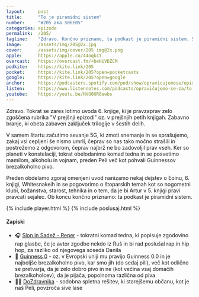 ```yaml
---
layout: 	post
title:  	"To je piramidni sistem"
number: 	"#205 aka S06E05"
categories:	epizode
permalink:	/205/
tagline: 	"Zdravo. Končno priznamo, ta podkast je piramidni sistem. Samo še tri pripeljite, pa bo. Če jih ne boste pripeljali, pa jim vsaj povejte, da nas naj poslušajo. Hvala! ;)"
image:		/assets/img/205@2x.jpg
cover:		/assets/img/cover/205 img@2x.png
apple:		https://apple.co/44oqkcT
overcast:	https://overcast.fm/+beHiVDZCM
podkite:	https://kite.link/205
pocket:		https://kite.link/205?open=pocketcasts
google:		https://kite.link/205?open=google
anchor:		https://podcasters.spotify.com/pod/show/opravicujemose/episodes/To-je-piramidni-sistem-e2j05ka
listen:		https://www.listennotes.com/podcasts/opravičujemo-se-za/to-je-piramidni-sistem-AVLFPNC0dia/embed/
youtube:	https://youtu.be/NVG0UR8ewbs
---
```


Zdravo. Tokrat se zares lotimo uvoda 6. knjige, ki je pravzaprav zelo zgoščena rubrika "V prejšnji epizodi" oz. v prejšnjih petih knjigah. Zabavno branje, ki obeta zabaven zaključek trilogije v šestih delih. 

V samem štartu začutimo sevanje 5G, ki zmoti snemanje in se sprašujemo, zakaj vsi cepljeni še nismo umrli, čeprav so nas tako močno strašili in postrežemo z odgovorom, čeprav najbrž ne bo zadovoljil prav vseh. Ker so planeti v konstelaciji, tokrat obelodanimo komad tedna in se posvetimo mamilom, alkoholu in vojnam, preden Peli več kot pohvali Guinnessov brezalkoholno pivo. 

Preden obdelamo zgoraj omenjeni uvod nanizamo nekaj dejstev o Eoinu, 6. knjigi, Whitesnakeih in se pogovorimo o štoparskih temah kot so nogometni klubi, božanstva, starost, tehnika in o tem, da je bi Artur v 5. knjigi pravi pravcati sejalec. Ob koncu končno priznamo: ta podkast je piramidni sistem. 

{% include player.html %}
{% include poslusaj.html %}

<!--break-->

#### Zapiski

- 🎧 [Slon in Sadež - Reper](https://www.youtube.com/watch?v=bUZvFuaYQI4) - tokratni komad tedna, ki popisuje zgodovino rap glasbe, če je avtor zgodbe nekdo iz Ruš in bi rad poslušal rap in hip hop, za razliko od njegovega soseda Danila 
- 🖤 [Guinness 0](https://www.guinness.com/en/beers/guinness-zero) - oz. v Evropski uniji mu pravijo Guinness 0.0 in je najboljše brezalkoholno pivo, kar smo jih (do sedaj pili), več kot odlično se pretvarja, da je zelo dobro pivo in ne (kot večina vsaj domačih brezalkoholcev), da je pijača, popolnoma različna od piva 
- 👩‍⚕️ [DoZdravnika](https://dozdravnika.si/) - sodobna spletna rešitev, ki starejšemu občanu, kot je naš Peli, povzroča sive lase 
